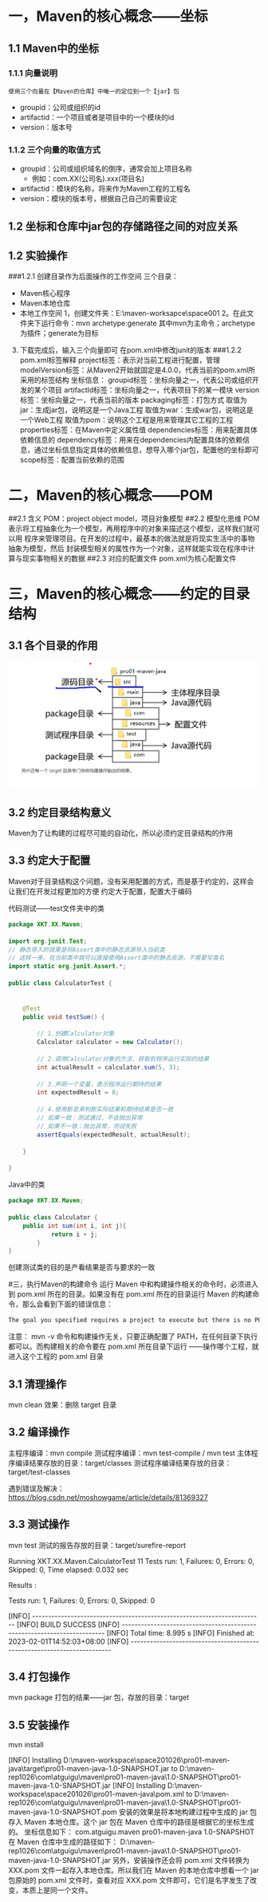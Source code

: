 # 一，Maven的核心概念——坐标
## 1.1 Maven中的坐标
### 1.1.1 向量说明
    使用三个向量在【Maven的仓库】中唯一的定位到一个【jar】包
   * groupid：公司或组织的id
   * artifactid：一个项目或者是项目中的一个模块的id
   * version：版本号
### 1.1.2 三个向量的取值方式
   * groupid：公司或组织域名的倒序，通常会加上项目名称
        * 例如：com.XX(公司名).xxx(项目名)
   * artifactid：模块的名称，将来作为Maven工程的工程名
   * version：模块的版本号，根据自己自己的需要设定
## 1.2 坐标和仓库中jar包的存储路径之间的对应关系
## 1.2 实验操作
   ###1.2.1 创建目录作为后面操作的工作空间
   三个目录：
   * Maven核心程序
   * Maven本地仓库
   * 本地工作空间
  1，创建文件夹：E:\maven-worksapce\space001
  2。在此文件夹下运行命令：mvn archetype:generate
        其中mvn为主命令；archetype为插件；generate为目标
  3. 下载完成后，输入三个向量即可
    在pom.xml中修改junit的版本
  ###1.2.2 pom.xml标签解释
   project标签：表示对当前工程进行配置，管理
   modelVersion标签：从Maven2开始就固定是4.0.0，代表当前的pom.xml所采用的标签结构
   坐标信息：
        groupid标签：坐标向量之一，代表公司或组织开发的某个项目
        artifactId标签：坐标向量之一，代表项目下的某一模块
        version标签：坐标向量之一，代表当前的版本
   packaging标签：打包方式
        取值为jar：生成jar包，说明这是一个Java工程
        取值为war：生成war包，说明这是一个Web工程
        取值为pom：说明这个工程是用来管理其它工程的工程
   properties标签：在Maven中定义属性值
   dependencies标签：用来配置具体依赖信息的
   dependency标签：用来在dependencies内配置具体的依赖信息，通过坐标信息指定具体的依赖信息，想导入哪个jar包，配置他的坐标即可
   scope标签：配置当前依赖的范围

# 二，Maven的核心概念——POM
##2.1 含义
POM：project object model，项目对象模型
##2.2 模型化思维
POM表示将工程抽象化为一个模型，再用程序中的对象来描述这个模型，这样我们就可以用
程序来管理项目。在开发的过程中，最基本的做法就是将现实生活中的事物抽象为模型，然后
封装模型相关的属性作为一个对象，这样就能实现在程序中计算与现实事物相关的数据
##2.3 对应的配置文件
pom.xml为核心配置文件
# 三，Maven的核心概念——约定的目录结构
## 3.1 各个目录的作用
![images](./upload/33.png)
## 3.2 约定目录结构意义
Maven为了让构建的过程尽可能的自动化，所以必须约定目录结构的作用
## 3.3 约定大于配置
Maven对于目录结构这个问题，没有采用配置的方式，而是基于约定的，这样会让我们在开发过程更加的方便
约定大于配置，配置大于编码

代码测试——test文件夹中的类
````java
package XKT.XX.Maven;

import org.junit.Test;
// 静态导入的效果是将Assert类中的静态资源导入当前类
// 这样一来，在当前类中就可以直接使用Assert类中的静态资源，不需要写类名
import static org.junit.Assert.*;

public class CalculatorTest {


    @Test
    public void testSum() {

        // 1.创建Calculator对象
        Calculator calculator = new Calculator();

        // 2.调用Calculator对象的方法，获取到程序运行实际的结果
        int actualResult = calculator.sum(5, 3);

        // 3.声明一个变量，表示程序运行期待的结果
        int expectedResult = 8;

        // 4.使用断言来判断实际结果和期待结果是否一致
        // 如果一致：测试通过，不会抛出异常
        // 如果不一致：抛出异常，测试失败
        assertEquals(expectedResult, actualResult);

    }

}
````
Java中的类
````java
package XKT.XX.Maven;

public class Calculator {
    public int sum(int i, int j){
            return i + j;
        }
}

````      
创建测试类的目的是产看结果是否与要求的一致

#三，执行Maven的构建命令
运行 Maven 中和构建操作相关的命令时，必须进入到 pom.xml 所在的目录。如果没有在 pom.xml 所在的目录运行 Maven 的构建命令，那么会看到下面的错误信息：
````java
The goal you specified requires a project to execute but there is no POM in this directory
````
注意：
mvn -v 命令和构建操作无关，只要正确配置了 PATH，在任何目录下执行都可以。而构建相关的命令要在 pom.xml 所在目录下运行
——操作哪个工程，就进入这个工程的 pom.xml 目录
## 3.1 清理操作
mvn clean
效果：删除 target 目录
## 3.2 编译操作
主程序编译：mvn compile
测试程序编译：mvn test-compile  /  mvn test
主体程序编译结果存放的目录：target/classes
测试程序编译结果存放的目录：target/test-classes

遇到错误及解决：https://blog.csdn.net/moshowgame/article/details/81369327

## 3.3 测试操作
mvn test
测试的报告存放的目录：target/surefire-report

Running XKT.XX.Maven.CalculatorTest
11
Tests run: 1, Failures: 0, Errors: 0, Skipped: 0, Time elapsed: 0.032 sec

Results :

Tests run: 1, Failures: 0, Errors: 0, Skipped: 0

[INFO] ------------------------------------------------------------------------
[INFO] BUILD SUCCESS
[INFO] ------------------------------------------------------------------------
[INFO] Total time:  8.995 s
[INFO] Finished at: 2023-02-01T14:52:03+08:00
[INFO] ------------------------------------------------------------------------

## 3.4 打包操作
mvn package
打包的结果——jar 包，存放的目录：target

## 3.5 安装操作
mvn install

[INFO] Installing D:\maven-workspace\space201026\pro01-maven-java\target\pro01-maven-java-1.0-SNAPSHOT.jar to D:\maven-rep1026\com\atguigu\maven\pro01-maven-java\1.0-SNAPSHOT\pro01-maven-java-1.0-SNAPSHOT.jar
[INFO] Installing D:\maven-workspace\space201026\pro01-maven-java\pom.xml to D:\maven-rep1026\com\atguigu\maven\pro01-maven-java\1.0-SNAPSHOT\pro01-maven-java-1.0-SNAPSHOT.pom
安装的效果是将本地构建过程中生成的 jar 包存入 Maven 本地仓库。这个 jar 包在 Maven 仓库中的路径是根据它的坐标生成的。
坐标信息如下：
  <groupId>com.atguigu.maven</groupId>
  <artifactId>pro01-maven-java</artifactId>
  <version>1.0-SNAPSHOT</version>
在 Maven 仓库中生成的路径如下：
D:\maven-rep1026\com\atguigu\maven\pro01-maven-java\1.0-SNAPSHOT\pro01-maven-java-1.0-SNAPSHOT.jar
另外，安装操作还会将 pom.xml 文件转换为 XXX.pom 文件一起存入本地仓库。所以我们在 Maven 的本地仓库中想看一个 jar 包原始的 pom.xml 文件时，查看对应 XXX.pom 文件即可，它们是名字发生了改变，本质上是同一个文件。
